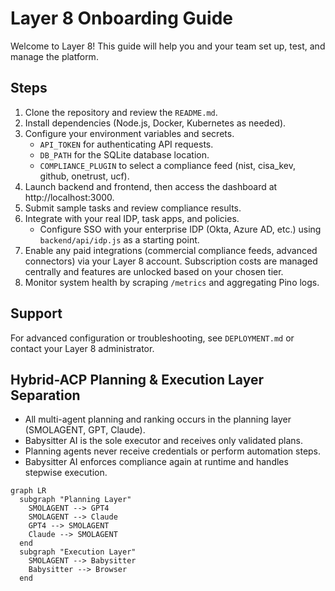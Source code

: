 # Layer 8 Onboarding Guide

Welcome to Layer 8! This guide will help you and your team set up, test, and manage the platform.

## Steps

1. Clone the repository and review the `README.md`.
2. Install dependencies (Node.js, Docker, Kubernetes as needed).
3. Configure your environment variables and secrets.
   - `API_TOKEN` for authenticating API requests.
   - `DB_PATH` for the SQLite database location.
   - `COMPLIANCE_PLUGIN` to select a compliance feed (nist, cisa_kev, github,
     onetrust, ucf).
4. Launch backend and frontend, then access the dashboard at http://localhost:3000.
5. Submit sample tasks and review compliance results.
6. Integrate with your real IDP, task apps, and policies.
   - Configure SSO with your enterprise IDP (Okta, Azure AD, etc.) using `backend/api/idp.js` as a starting point.
7. Enable any paid integrations (commercial compliance feeds, advanced connectors) via your Layer 8 account. Subscription costs are managed centrally and features are unlocked based on your chosen tier.
8. Monitor system health by scraping `/metrics` and aggregating Pino logs.

## Support

For advanced configuration or troubleshooting, see `DEPLOYMENT.md` or contact your Layer 8 administrator.

## Hybrid-ACP Planning & Execution Layer Separation

- All multi-agent planning and ranking occurs in the planning layer (SMOLAGENT, GPT, Claude).
- Babysitter AI is the sole executor and receives only validated plans.
- Planning agents never receive credentials or perform automation steps.
- Babysitter AI enforces compliance again at runtime and handles stepwise execution.

```
graph LR
  subgraph "Planning Layer"
    SMOLAGENT --> GPT4
    SMOLAGENT --> Claude
    GPT4 --> SMOLAGENT
    Claude --> SMOLAGENT
  end
  subgraph "Execution Layer"
    SMOLAGENT --> Babysitter
    Babysitter --> Browser
  end

